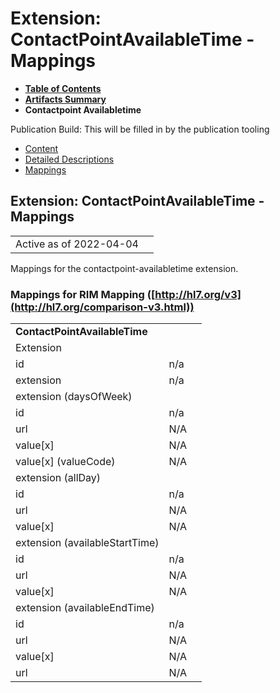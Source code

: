 # Extension: ContactPointAvailableTime - Mappings

* [**Table of Contents**](toc.html)
* [**Artifacts Summary**](artifacts.html)
* **Contactpoint Availabletime**

Publication Build: This will be filled in by the publication tooling

* [Content](StructureDefinition-contactpoint-availabletime.html)
* [Detailed Descriptions](StructureDefinition-contactpoint-availabletime-definitions.html)
* [Mappings](#)

## Extension: ContactPointAvailableTime - Mappings

|  |  |
| --- | --- |
| Active as of 2022-04-04 | |

Mappings for the contactpoint-availabletime extension.

### Mappings for RIM Mapping ([http://hl7.org/v3](http://hl7.org/comparison-v3.html))

|  |  |  |
| --- | --- | --- |
| **ContactPointAvailableTime** | | |
| Extension |  |
| id | n/a |
| extension | n/a |
| extension (daysOfWeek) |  |
| id | n/a |
| url | N/A |
| value[x] | N/A |
| value[x] (valueCode) | N/A |
| extension (allDay) |  |
| id | n/a |
| url | N/A |
| value[x] | N/A |
| extension (availableStartTime) |  |
| id | n/a |
| url | N/A |
| value[x] | N/A |
| extension (availableEndTime) |  |
| id | n/a |
| url | N/A |
| value[x] | N/A |
| url | N/A |